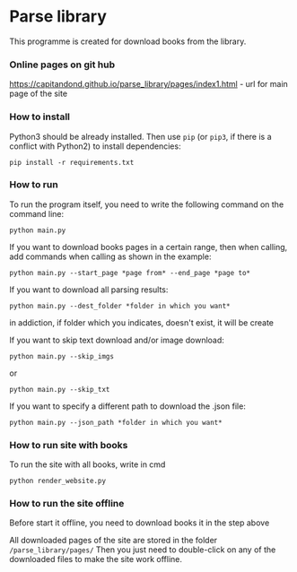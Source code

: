 # Parse library
This programme is created for download books from the library.
### Online pages on git hub
https://capitandond.github.io/parse_library/pages/index1.html - url for main page of the site
### How to install
Python3 should be already installed.
Then use `pip` (or `pip3`, if there is a conflict with Python2) to install dependencies:
```
pip install -r requirements.txt
```
### How to run
To run the program itself, you need to write the following command on the command line:
```
python main.py 
```

If you want to download books pages in a certain range, then when calling, add commands when calling as shown in the example:
```
python main.py --start_page *page from* --end_page *page to*
```

If you want to download all parsing results:
```
python main.py --dest_folder *folder in which you want*
```
in addiction, if folder which you indicates, doesn't exist, it will be create

If you want to skip text download and/or image download:
```
python main.py --skip_imgs
```
or
```
python main.py --skip_txt
```
If you want to specify a different path to download the .json file:
```
python main.py --json_path *folder in which you want*
```
### How to run site with books
To run the site with all books, write in cmd
```
python render_website.py
```

### How to run the site offline
Before start it offline, you need to download books it in the step above

All downloaded pages of the site are stored in the folder `/parse_library/pages/`
Then you just need to double-click on any of the downloaded files to make the site work offline.
